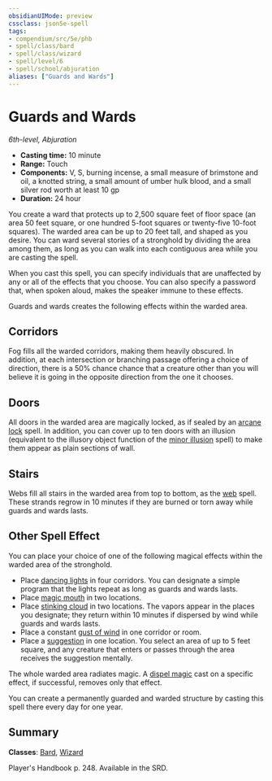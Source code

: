 ```yaml
---
obsidianUIMode: preview
cssclass: json5e-spell
tags:
- compendium/src/5e/phb
- spell/class/bard
- spell/class/wizard
- spell/level/6
- spell/school/abjuration
aliases: ["Guards and Wards"]
---
```

# Guards and Wards
*6th-level, Abjuration*  

- **Casting time:** 10 minute
- **Range:** Touch
- **Components:** V, S, burning incense, a small measure of brimstone and oil, a knotted string, a small amount of umber hulk blood, and a small silver rod worth at least 10 gp
- **Duration:** 24 hour

You create a ward that protects up to 2,500 square feet of floor space (an area 50 feet square, or one hundred 5-foot squares or twenty-five 10-foot squares). The warded area can be up to 20 feet tall, and shaped as you desire. You can ward several stories of a stronghold by dividing the area among them, as long as you can walk into each contiguous area while you are casting the spell.

When you cast this spell, you can specify individuals that are unaffected by any or all of the effects that you choose. You can also specify a password that, when spoken aloud, makes the speaker immune to these effects.

Guards and wards creates the following effects within the warded area.

## Corridors

Fog fills all the warded corridors, making them heavily obscured. In addition, at each intersection or branching passage offering a choice of direction, there is a 50% chance chance that a creature other than you will believe it is going in the opposite direction from the one it chooses.

## Doors

All doors in the warded area are magically locked, as if sealed by an [arcane lock](../../spells/arcane-lock.md#) spell. In addition, you can cover up to ten doors with an illusion (equivalent to the illusory object function of the [minor illusion](../../spells/minor-illusion.md#) spell) to make them appear as plain sections of wall.

## Stairs

Webs fill all stairs in the warded area from top to bottom, as the [web](../../spells/web.md#) spell. These strands regrow in 10 minutes if they are burned or torn away while guards and wards lasts.

## Other Spell Effect

You can place your choice of one of the following magical effects within the warded area of the stronghold.

- Place [dancing lights](../../spells/dancing-lights.md#) in four corridors. You can designate a simple program that the lights repeat as long as guards and wards lasts.  
- Place [magic mouth](../../spells/magic-mouth.md#) in two locations.  
- Place [stinking cloud](../../spells/stinking-cloud.md#) in two locations. The vapors appear in the places you designate; they return within 10 minutes if dispersed by wind while guards and wards lasts.  
- Place a constant [gust of wind](../../spells/gust-of-wind.md#) in one corridor or room.  
- Place a [suggestion](../../spells/suggestion.md#) in one location. You select an area of up to 5 feet square, and any creature that enters or passes through the area receives the suggestion mentally.  

The whole warded area radiates magic. A [dispel magic](../../spells/dispel-magic.md#) cast on a specific effect, if successful, removes only that effect.

You can create a permanently guarded and warded structure by casting this spell there every day for one year.

## Summary

**Classes**: [Bard](../../classes/bard.md#), [Wizard](../../classes/wizard.md#)

Player's Handbook p. 248. Available in the SRD.
